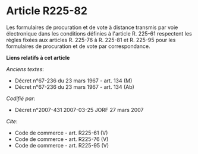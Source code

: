 # Article R225-82

Les formulaires de procuration et de vote à distance transmis par voie électronique dans les conditions définies à l'article
R. 225-61 respectent les règles fixées aux articles R. 225-76 à R. 225-81 et R. 225-95 pour les formulaires de procuration et
de vote par correspondance.

**Liens relatifs à cet article**

_Anciens textes_:

  - Décret n°67-236 du 23 mars 1967 - art. 134 (M)
  - Décret n°67-236 du 23 mars 1967 - art. 134 (Ab)

_Codifié par_:

  - Décret n°2007-431 2007-03-25 JORF 27 mars 2007

_Cite_:

  - Code de commerce - art. R225-61 (V)
  - Code de commerce - art. R225-76 (V)
  - Code de commerce - art. R225-95 (V)
